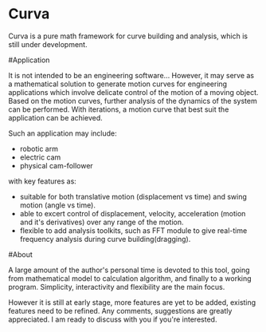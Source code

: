 # Curva

Curva is a pure math framework for curve building and analysis, which is still under development.

#Application

It is not intended to be an engineering software... However, it may serve as a mathematical solution to generate motion curves for engineering applications which involve delicate control of the motion of a moving object. Based on the motion curves, further analysis of the dynamics of the system can be performed. With iterations, a motion curve that best suit the application can be achieved.
  
  Such an application may include:
- robotic arm
- electric cam
- physical cam-follower

with key features as:
- suitable for both translative motion (displacement vs time) and swing motion (angle vs time).
- able to excert control of displacement, velocity, acceleration (motion and it's derivatives) over any range of the motion.
- flexible to add analysis toolkits, such as FFT module to give real-time frequency analysis during curve building(dragging). 

#About

A large amount of the author's personal time is devoted to this tool, going from mathematical model to calculation algorithm, and finally to a working program. Simplicity, interactivity and flexibility are the main focus. 

However it is still at early stage, more features are yet to be added, existing features need to be refined. Any comments, suggestions are greatly appreciated. I am ready to discuss with you if you're interested.

